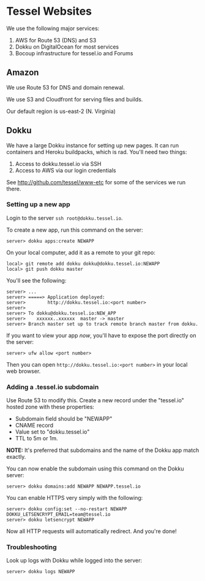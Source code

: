 # Tessel Websites 

We use the following major services:

1. AWS for Route 53 (DNS) and S3
2. Dokku on DigitalOcean for most services
3. Bocoup infrastructure for tessel.io and Forums

## Amazon

We use Route 53 for DNS and domain renewal.

We use S3 and Cloudfront for serving files and builds.

Our default region is us-east-2 (N. Virginia)

## Dokku

We have a large Dokku instance for setting up new pages. It can run containers and Heroku buildpacks, which is rad. You'll need two things:

1. Access to dokku.tessel.io via SSH
2. Access to AWS via our login credentials

See <http://github.com/tessel/www-etc> for some of the services we run there.

### Setting up a new app

Login to the server `ssh root@dokku.tessel.io`.

To create a new app, run this command on the server:

```
server> dokku apps:create NEWAPP
```

On your local computer, add it as a remote to your git repo:

```
local> git remote add dokku dokku@dokku.tessel.io:NEWAPP
local> git push dokku master
```

You'll see the following:

```
server> ...
server> =====> Application deployed:
server>        http://dokku.tessel.io:<port number>
server> 
server> To dokku@dokku.tessel.io:NEW_APP
server>    xxxxxx..xxxxxx  master -> master
server> Branch master set up to track remote branch master from dokku.
```

If you want to view your app *now*, you'll have to expose the port directly on the server:

```
server> ufw allow <port number>
```

Then you can open `http://dokku.tessel.io:<port number>` in your local web browser.

### Adding a .tessel.io subdomain

Use Route 53 to modify this. Create a new record under the "tessel.io" hosted zone with these properties:

* Subdomain field should be "NEWAPP"
* CNAME record
* Value set to "dokku.tessel.io"
* TTL to 5m or 1m.

**NOTE:** It's preferred that subdomains and the name of the Dokku app match exactly.

You can now enable the subdomain using this command on the Dokku server:

```
server> dokku domains:add NEWAPP NEWAPP.tessel.io
```

You can enable HTTPS very simply with the following:

```
server> dokku config:set --no-restart NEWAPP DOKKU_LETSENCRYPT_EMAIL=team@tessel.io
server> dokku letsencrypt NEWAPP
```

Now all HTTP requests will automatically redirect. And you're done!

### Troubleshooting

Look up logs with Dokku while logged into the server:

```
server> dokku logs NEWAPP
```
